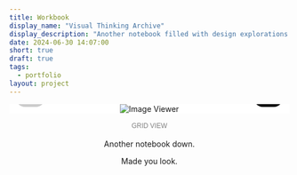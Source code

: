 ```yaml
---
title: Workbook
display_name: "Visual Thinking Archive"
display_description: "Another notebook filled with design explorations and discoveries"
date: 2024-06-30 14:07:00
short: true
draft: true
tags:
  - portfolio
layout: project
---
```


<style>
    .workbook-project .image-container {
        position: relative;
        display: flex;
        flex-direction: column;
        align-items: center;
        justify-content: center;
        width: 100%;
        max-width: 522px;
        max-height: 80vh;
        background-color: white;
        margin-top: 12px;
        transition: height 0.3s ease;
        overflow: hidden; /* Hide the scrollbar */
        height: auto;
    }
    .workbook-project img {
        max-width: 100%;
        max-height: 100% !important;
        border: none !important;
        box-shadow: none !important;
    }
    .workbook-project .controls {
        touch-action: manipulation;
        display: flex;
        justify-content: space-between;
        width: 100%;
        position: absolute;
        bottom: 12px;
    }
    .workbook-project button {
        padding: 12px 14px;
        border: none;
        border-radius: 1rem;
        background-color: #000;
        color: white;
        cursor: pointer;
        font-size: 16px;
        margin: auto 12px;
        font-size: 24px;
    }
    .workbook-project button:disabled {
        background-color: #ccc;
        cursor: not-allowed;
    }
    .workbook-project #grid-view {
        display: none;
        flex-wrap: wrap;
        justify-content: center;
        width: 100%;
        overflow-y: auto; /* Allow scrolling in grid view */
    }
    .workbook-project .grid-item {
        margin: 5px;
        cursor: pointer;
    }
    .workbook-project .grid-item img {
        width: 100px;
        height: 100px;
        object-fit: cover;
    }
    .workbook-project #toggle-view {
        touch-action: manipulation;
        position: relative;
        padding: 3px 6px;
        border: none;
        background-color: transparent;
        color: grey;
        cursor: pointer;
        font-size: 12px;
        border-radius: 5px;
        text-transform: uppercase;
        font-weight: 500;
        text-align: center;
        display: block;
        margin: 12px auto;
    }
    .workbook-project .show-shadow {
        text-shadow: 0 3px 10px rgba(0, 0, 0, 1);
    }
</style>

<div class="workbook-project">
    <div class="image-container" id="image-container">
        <img id="image-viewer" src="https://thomas.design/blog/2024/06/30/workbook-project/00.jpeg" alt="Image Viewer">
        <div class="controls">
            <button id="prev" onclick="showPrev()" disabled="">←</button>
            <button id="next" onclick="showNext()">→</button>
        </div>
        <div id="grid-view"></div>
    </div>
    <button id="toggle-view" onclick="toggleView()">Grid View</button>
    <div>
        <p style="text-align: center;">
            Another notebook down.
        </p>
        <p id="hidden-text" class="hidden-text" style="text-align: center;">
            Made you look.
        </p>
    </div>
</div>

<script>
    const images = [
        '00.jpeg',
        '01.jpeg',
        '02.jpeg',
        '03.jpeg',
        '04.jpeg',
        '05.jpeg',
        '06.jpeg',
        '07.jpeg',
        '08.jpeg',
        '09.jpeg',
        '010.jpeg',
        '011.jpeg',
        '012.jpeg',
        '013.jpeg',
        '014.jpeg',
        '015.jpeg',
        '016.jpeg',
        '017.jpeg',
        '018.jpeg',
        '019.jpeg',
        '020.jpeg',
        '021.jpeg',
        '022.jpeg',
        '023.jpeg',
        '024.jpeg',
        '025.jpeg',
        '026.jpeg',
        '027.jpeg',
        '028.jpeg',
        '029.jpeg',
        '030.jpeg',
        '031.jpeg',
        '032.jpeg',
        '033.jpeg',
        '034.jpeg',
        '035.jpeg',
        '036.jpeg',
        '037.jpeg',
        '038.jpeg',
        '039.jpeg',
        '040.jpeg',
        '041.jpeg',
        '042.jpeg',
        '043.jpeg',
        '044.jpeg',
        '045.jpeg',
        '046.jpeg',
        '047.jpeg',
        '048.jpeg',
        '049.jpeg',
        '050.jpeg',
        '051.jpeg',
        '052.jpeg',
        '053.jpeg',
        '054.jpeg',
        // Add more image filenames as needed
    ];
    let currentIndex = 0;
    let containerHeight = 0;

    function showImage(index) {
        const imageViewer = document.getElementById('image-viewer');
        const imageContainer = document.getElementById('image-container');
        const hiddenText = document.getElementById('hidden-text');
        imageViewer.src = `https://thomas.design/blog/2024/06/30/workbook-project/${images[index]}`;
        document.getElementById('prev').disabled = index === 0;
        document.getElementById('next').disabled = index === images.length - 1;
        imageViewer.onload = () => {
            containerHeight = imageContainer.clientHeight;
            document.getElementById('image-container').style.height = `${containerHeight}px`;
        };
        if (images[index] === '054.jpeg') {
            hiddenText.classList.add('show');
        }
    }

    function showPrev() {
        if (currentIndex > 0) {
            currentIndex--;
            showImage(currentIndex);
        }
    }

    function showNext() {
        if (currentIndex < images.length - 1) {
            currentIndex++;
            showImage(currentIndex);
        }
    }

    function createGrid() {
        const gridView = document.getElementById('grid-view');
        gridView.innerHTML = '';
        images.forEach((img, index) => {
            const div = document.createElement('div');
            div.classList.add('grid-item');
            div.onclick = () => {
                currentIndex = index;
                // Cache the height before switching
                containerHeight = document.getElementById('image-container').clientHeight;
                toggleView();
                showImage(currentIndex);
            };
            const image = document.createElement('img');
            image.src = `https://thomas.design/blog/2024/06/30/workbook-project/${img}`;
            div.appendChild(image);
            gridView.appendChild(div);
        });
    }

    function toggleView() {
        const imageView = document.getElementById('image-viewer');
        const controls = document.querySelector('.controls');
        const gridView = document.getElementById('grid-view');
        const toggleButton = document.getElementById('toggle-view');
        const imageContainer = document.getElementById('image-container');

        // Fade out text
        toggleButton.style.opacity = '0';
        setTimeout(() => {
            if (gridView.style.display === 'none' || !gridView.style.display) {
                gridView.style.display = 'flex';
                imageView.style.display = 'none';
                controls.style.display = 'none';
                imageContainer.style.overflowY = 'auto'; /* Enable scrollbar in grid view */
                imageContainer.style.height = `${containerHeight}px`;
                toggleButton.innerText = 'Single View';
            } else {
                gridView.style.display = 'none';
                imageView.style.display = 'block';
                controls.style.display = 'flex';
                showImage(currentIndex);  // Recalculate the height of the image container
                toggleButton.innerText = 'Grid View';
            }
            // Fade in text with shadow
            toggleButton.style.opacity = '1';
            toggleButton.classList.add('show-shadow');
            setTimeout(() => {
                toggleButton.classList.remove('show-shadow');
            }, 600);
        }, 300);
    }

    // Initialize the viewer with the first image and create the grid
    showImage(currentIndex);
    createGrid();
</script>
